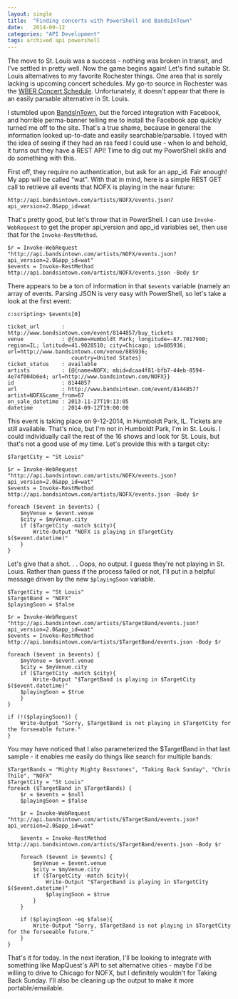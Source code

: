 ```yaml
---
layout: single
title:  "Finding concerts with PowerShell and BandsInTown"
date:   2014-09-12
categories: "API Development"
tags: archived api powershell
---
```

The move to St. Louis was a success - nothing was broken in transit, and I've settled in pretty well. Now the game begins again! Let's find suitable St. Louis alternatives to my favorite Rochester things. One area that is sorely lacking is upcoming concert schedules. My go-to source in Rochester was the [WBER Concert Schedule][1]. Unfortunately, it doesn't appear that there is an easily parsable alternative in St. Louis.

I stumbled upon [BandsInTown][2], but the forced integration with Facebook, and horrible perma-banner telling me to install the Facebook app quickly turned me off to the site. That's a true shame, because in general the information looked up-to-date and easily searchable/parsable. I toyed with the idea of seeing if they had an rss feed I could use - when lo and behold, it turns out they have a REST API! Time to dig out my PowerShell skills and do something with this.

First off, they require no authentication, but ask for an app_id. Fair enough! My app will be called "wat". With that in mind, here is a simple REST GET call to retrieve all events that NOFX is playing in the near future:

`http://api.bandsintown.com/artists/NOFX/events.json?api_version=2.0&app_id=wat`

That's pretty good, but let's throw that in PowerShell. I can use `Invoke-WebRequest` to get the proper api_version and app_id variables set, then use that for the `Invoke-RestMethod`.

```language-powershell
$r = Invoke-WebRequest "http://api.bandsintown.com/artists/NOFX/events.json?api_version=2.0&app_id=wat"
$events = Invoke-RestMethod http://api.bandsintown.com/artists/NOFX/events.json -Body $r
```

There appears to be a ton of information in that `$events` variable (namely an array of events. Parsing JSON is very easy with PowerShell, so let's take a look at the first event:

```
c:scripting> $events[0]

ticket_url       : http://www.bandsintown.com/event/8144857/buy_tickets
venue            : @{name=Humboldt Park; longitude=-87.7017900; region=IL; latitude=41.9028510; city=Chicago; id=885936; url=http://www.bandsintown.com/venue/885936;
                    country=United States}
ticket_status    : available
artists          : {@{name=NOFX; mbid=dcaa4f81-bfb7-44eb-8594-4e74f004b6e4; url=http://www.bandsintown.com/NOFX}}
id               : 8144857
url              : http://www.bandsintown.com/event/8144857?artist=NOFX&came_from=67
on_sale_datetime : 2013-11-27T19:13:05
datetime         : 2014-09-12T19:00:00
```

This event is taking place on 9-12-2014, in Humboldt Park, IL. Tickets are still available. That's nice, but I'm not in Humboldt Park, I'm in St. Louis. I could individually call the rest of the 16 shows and look for St. Louis, but that's not a good use of my time. Let's provide this with a target city:

```language-powershell
$TargetCity = "St Louis"

$r = Invoke-WebRequest "http://api.bandsintown.com/artists/NOFX/events.json?api_version=2.0&app_id=wat"
$events = Invoke-RestMethod http://api.bandsintown.com/artists/NOFX/events.json -Body $r

foreach ($event in $events) {
    $myVenue = $event.venue
    $city = $myVenue.city
    if ($TargetCity -match $city){
        Write-Output "NOFX is playing in $TargetCity $($event.datetime)"
    }
}
```

Let's give that a shot. . . Oops, no output. I guess they're not playing in St. Louis. Rather than guess if the process failed or not, I'll put in a helpful message driven by the new `$playingSoon` variable.

```language-powershell
$TargetCity = "St Louis"
$TargetBand = "NOFX"
$playingSoon = $false

$r = Invoke-WebRequest "http://api.bandsintown.com/artists/$TargetBand/events.json?api_version=2.0&app_id=wat"
$events = Invoke-RestMethod http://api.bandsintown.com/artists/$TargetBand/events.json -Body $r

foreach ($event in $events) {
    $myVenue = $event.venue
    $city = $myVenue.city
    if ($TargetCity -match $city){
        Write-Output "$TargetBand is playing in $TargetCity $($event.datetime)"
    $playingSoon = $true
    }
}

if (!($playingSoon)) {
    Write-Output "Sorry, $TargetBand is not playing in $TargetCity for the forseeable future."
}
```

You may have noticed that I also parameterized the $TargetBand in that last sample - it enables me easily do things like search for multiple bands:

```language-powershell
$TargetBands = "Mighty Mighty Bosstones", "Taking Back Sunday", "Chris Thile", "NOFX"
$TargetCity = "St Louis"
foreach ($TargetBand in $TargetBands) {
    $r = $events = $null
    $playingSoon = $false

    $r = Invoke-WebRequest "http://api.bandsintown.com/artists/$TargetBand/events.json?api_version=2.0&app_id=wat"

    $events = Invoke-RestMethod http://api.bandsintown.com/artists/$TargetBand/events.json -Body $r

    foreach ($event in $events) {
        $myVenue = $event.venue
        $city = $myVenue.city
        if ($TargetCity -match $city){
            Write-Output "$TargetBand is playing in $TargetCity $($event.datetime)"
            $playingSoon = $true
        }
    }

    if ($playingSoon -eq $false){
        Write-Output "Sorry, $TargetBand is not playing in $TargetCity for the forseeable future."
    }
}
```

That's it for today. In the next iteration, I'll be looking to integrate with something like MapQuest's API to set alternative cities - maybe I'd be willing to drive to Chicago for NOFX, but I definitely wouldn't for Taking Back Sunday. I'll also be cleaning up the output to make it more portable/emailable.

[1]: http://summerschool.monroe.edu/wberweb/Wber/concerts.asp
[2]: http://www.bandsintown.com
